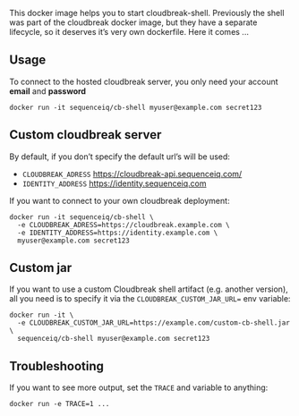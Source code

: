 This docker image helps you to start cloudbreak-shell. Previously the shell 
was part of the cloudbreak docker image, but they have a separate lifecycle,
so it deserves it’s very own dockerfile. Here it comes ...

## Usage

To connect to the hosted cloudbreak server, you only need your
account **email** and **password**
```
docker run -it sequenceiq/cb-shell myuser@example.com secret123
```

## Custom cloudbreak server

By default, if you don’t specify the default url’s will be used:

- `CLOUDBREAK_ADRESS` https://cloudbreak-api.sequenceiq.com/
- `IDENTITY_ADDRESS` https://identity.sequenceiq.com

If you want to connect to your own cloudbreak deployment:

```
docker run -it sequenceiq/cb-shell \
  -e CLOUDBREAK_ADRESS=https://cloudbreak.example.com \
  -e IDENTITY_ADDRESS=https://identity.example.com \
  myuser@example.com secret123
```

## Custom jar

If you want to use a custom Cloudbreak shell artifact (e.g. another version), all you need is to specify it via
the `CLOUDBREAK_CUSTOM_JAR_URL=` env variable:

```
docker run -it \
  -e CLOUDBREAK_CUSTOM_JAR_URL=https://example.com/custom-cb-shell.jar \
  sequenceiq/cb-shell myuser@example.com secret123
```

## Troubleshooting

If you want to see more output, set the `TRACE` and variable to anything:
```
docker run -e TRACE=1 ...
```
